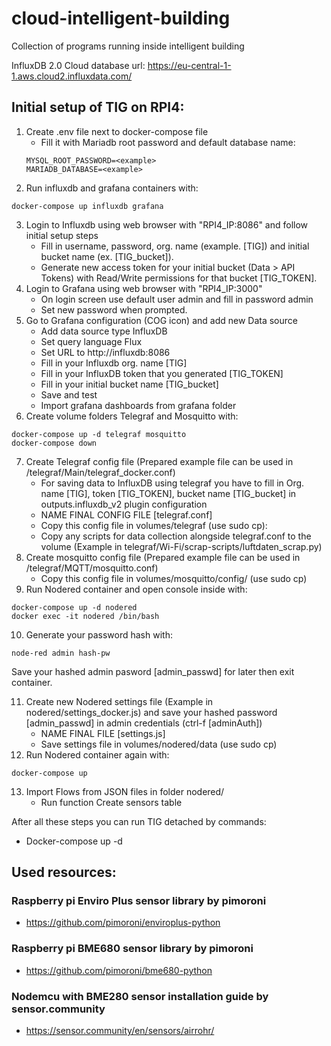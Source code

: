 # cloud-intelligent-building
Collection of programs running inside intelligent building

InfluxDB 2.0 Cloud database url:
https://eu-central-1-1.aws.cloud2.influxdata.com/

## Initial setup of TIG on RPI4:
1. Create .env file next to docker-compose file
    - Fill it with Mariadb root password and default database name:
    ```
    MYSQL_ROOT_PASSWORD=<example>
    MARIADB_DATABASE=<example>
    ```
2. Run influxdb and grafana containers with:
```
docker-compose up influxdb grafana
```
3. Login to Influxdb using web browser with "RPI4_IP:8086" and follow initial setup steps 
    - Fill in username, password, org. name (example. [TIG]) and initial bucket name (ex. [TIG_bucket]).
    - Generate new access token for your initial bucket (Data > API Tokens) with Read/Write permissions for that bucket [TIG_TOKEN].
4. Login to Grafana using web browser with "RPI4_IP:3000"
    - On login screen use default user admin and fill in password admin
    - Set new password when prompted.
5. Go to Grafana configuration (COG icon) and add new Data source
    - Add data source type InfluxDB
    - Set query language Flux
    - Set URL to http://influxdb:8086
    - Fill in your Influxdb org. name [TIG]
    - Fill in your InfluxDB token that you generated [TIG_TOKEN]
    - Fill in your initial bucket name [TIG_bucket]
    - Save and test 
    - Import grafana dashboards from grafana folder
6. Create volume folders Telegraf and Mosquitto with:
```
docker-compose up -d telegraf mosquitto
docker-compose down
```
7. Create Telegraf config file (Prepared example file can be used in /telegraf/Main/telegraf_docker.conf)
    - For saving data to InfluxDB using telegraf you have to fill in Org. name [TIG], token [TIG_TOKEN], bucket name [TIG_bucket] in outputs.influxdb_v2 plugin configuration
    - NAME FINAL CONFIG FILE [telegraf.conf]
    - Copy this config file in volumes/telegraf (use sudo cp):
    - Copy any scripts for data collection alongside telegraf.conf to the volume (Example in telegraf/Wi-Fi/scrap-scripts/luftdaten_scrap.py)
8. Create mosquitto config file (Prepared example file can be used in /telegraf/MQTT/mosquitto.conf)
    - Copy this config file in volumes/mosquitto/config/ (use sudo cp)
9. Run Nodered container and open console inside with:
```
docker-compose up -d nodered
docker exec -it nodered /bin/bash
```
10. Generate your password hash with:
```
node-red admin hash-pw
```
Save your hashed admin pasword [admin_passwd] for later then exit container.

11. Create new Nodered settings file (Example in nodered/settings_docker.js) and save your hashed password [admin_passwd] in admin credentials (ctrl-f [adminAuth])
    - NAME FINAL FILE [settings.js]
    - Save settings file in volumes/nodered/data (use sudo cp)
12. Run Nodered container again with:
```
docker-compose up
```
13. Import Flows from JSON files in folder nodered/
    - Run function Create sensors table

After all these steps you can run TIG detached by commands:
- Docker-compose up -d


## Used resources:
### Raspberry pi Enviro Plus sensor library by pimoroni
- https://github.com/pimoroni/enviroplus-python

### Raspberry pi BME680 sensor library by pimoroni
- https://github.com/pimoroni/bme680-python

### Nodemcu with BME280 sensor installation guide by sensor.community
- https://sensor.community/en/sensors/airrohr/

